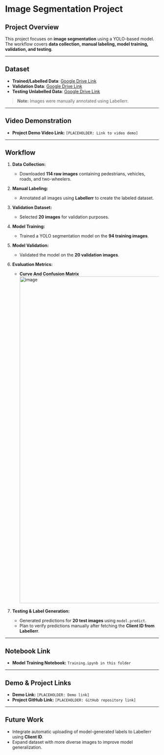 # Image Segmentation Project

## Project Overview

This project focuses on **image segmentation** using a YOLO-based model. The workflow covers **data collection, manual labeling, model training, validation, and testing**.

---

## Dataset

* **Trained/Labelled Data**: [Google Drive Link](https://drive.google.com/drive/folders/1hD3CxS2ITz-XBsL0XAHGXP63A0F8LEbG?usp=sharing)
* **Validation Data**: [Google Drive Link](https://drive.google.com/drive/folders/1kTk3l1HNjWy_O6wPEW6WYrYvLv6lTgq3?usp=sharing)
* **Testing Unlabelled Data**: [Google Drive Link](https://drive.google.com/drive/folders/1rXHWN2rihxO9EzSxzn4PvLy-S8sgfDVm?usp=sharing)

> **Note:** Images were manually annotated using Labellerr.

---

## Video Demonstration

* **Project Demo Video Link:** `[PLACEHOLDER: Link to video demo]`

---

## Workflow

1. **Data Collection:**

   * Downloaded **114 raw images** containing pedestrians, vehicles, roads, and two-wheelers.

2. **Manual Labeling:**

   * Annotated all images using **Labellerr** to create the labeled dataset.

3. **Validation Dataset:**

   * Selected **20 images** for validation purposes.

4. **Model Training:**

   * Trained a YOLO segmentation model on the **94 training images**.

5. **Model Validation:**

   * Validated the model on the **20 validation images**.

6. **Evaluation Metrics:**

   * **Curve And Confusion Matrix**
     <img width="1544" height="1068" alt="image" src="https://github.com/user-attachments/assets/a753008d-fa20-440a-8085-ba8795030ce4" />


7. **Testing & Label Generation:**

   * Generated predictions for **20 test images** using `model.predict`.
   * Plan to verify predictions manually after fetching the **Client ID from Labellerr**.

---

## Notebook Link

* **Model Training Notebook:** `Training.ipynb in this folder`

---

## Demo & Project Links

* **Demo Link:** `[PLACEHOLDER: Demo link]`
* **Project GitHub Link:** `[PLACEHOLDER: GitHub repository link]`

---

## Future Work

* Integrate automatic uploading of model-generated labels to Labellerr using **Client ID**.
* Expand dataset with more diverse images to improve model generalization.

